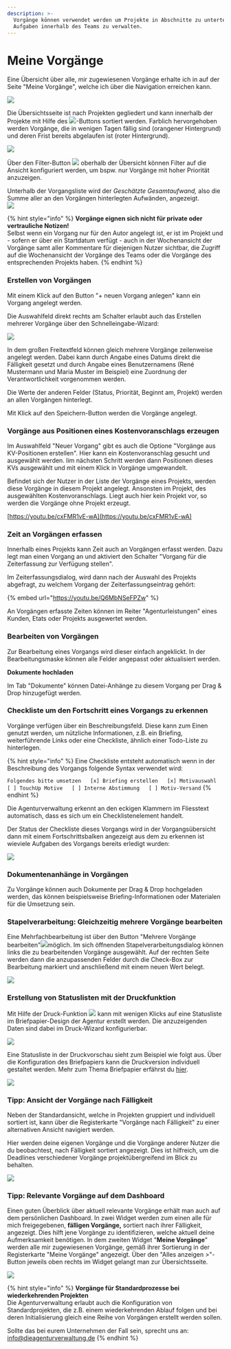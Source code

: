 ```yaml
---
description: >-
  Vorgänge können verwendet werden um Projekte in Abschnitte zu unterteilen oder
  Aufgaben innerhalb des Teams zu verwalten.
---
```


# Meine Vorgänge

Eine Übersicht über alle, mir zugewiesenen Vorgänge erhalte ich in auf der Seite "Meine Vorgänge", welche ich über die Navigation erreichen kann.

![](../.gitbook/assets/bildschirmfoto-2019-12-05-um-10.27.50.png)

Die Übersichtsseite ist nach Projekten gegliedert und kann innerhalb der Projekte mit Hilfe des ![](../.gitbook/assets/bildschirmfoto-2019-12-05-um-10.33.52.png)-Buttons sortiert werden. Farblich hervorgehoben werden Vorgänge, die in wenigen Tagen fällig sind \(orangener Hintergrund\) und deren Frist bereits abgelaufen ist \(roter Hintergrund\).

![](../.gitbook/assets/bildschirmfoto-2019-12-05-um-10.35.41.png)

Über den Filter-Button ![](../.gitbook/assets/bildschirmfoto-2019-12-05-um-10.40.07.png) oberhalb der Übersicht können Filter auf die Ansicht konfiguriert werden, um bspw. nur Vorgänge mit hoher Priorität anzuzeigen.

Unterhalb der Vorgangsliste wird der _Geschätzte Gesamtaufwand,_ also die Summe aller an den Vorgängen hinterlegten Aufwänden, angezeigt.  
![](../.gitbook/assets/bildschirmfoto-2019-12-05-um-10.33.17%20%281%29.png) 

{% hint style="info" %}
**Vorgänge eignen sich nicht für private oder vertrauliche Notizen!**  
Selbst wenn ein Vorgang nur für den Autor angelegt ist, er ist im Projekt und - sofern er über ein Startdatum verfügt - auch in der Wochenansicht der Vorgänge samt aller Kommentare für diejenigen Nutzer sichtbar, die Zugriff auf die Wochenansicht der Vorgänge des Teams oder die Vorgänge des entsprechenden Projekts haben.
{% endhint %}

### Erstellen von Vorgängen

Mit einem Klick auf den Button "+ neuen Vorgang anlegen" kann ein Vorgang angelegt werden.

Die Auswahlfeld direkt rechts am Schalter erlaubt auch das Erstellen mehrerer Vorgänge über den Schnelleingabe-Wizard:

![](../.gitbook/assets/bildschirmfoto-2019-12-05-um-10.47.14.png)

In dem großen Freitextfeld können gleich mehrere Vorgänge zeilenweise angelegt werden. Dabei kann durch Angabe eines Datums direkt die Fälligkeit gesetzt und durch Angabe eines Benutzernamens \(René Mustermann und Maria Muster im Beispiel\) eine Zuordnung der Verantwortlichkeit vorgenommen werden.

Die Werte der anderen Felder \(Status, Priorität, Beginnt am, Projekt\) werden an allen Vorgängen hinterlegt. 

Mit Klick auf den Speichern-Button werden die Vorgänge angelegt.

### 

### Vorgänge aus Positionen eines Kostenvoranschlags erzeugen

Im Auswahlfeld "Neuer Vorgang" gibt es auch die Optione "Vorgänge aus KV-Positionen erstellen". Hier kann ein Kostenvoranschlag gesucht und ausgewählt werden. Iim nächsten Schritt werden dann Positionen dieses KVs ausgewählt und mit einem Klick in Vorgänge umgewandelt. 

Befindet sich der Nutzer in der Liste der Vorgänge eines Projekts, werden diese Vorgänge in diesem Projekt angelegt. Ansonsten im Projekt, des ausgewählten Kostenvoranschlags. Liegt auch hier kein Projekt vor, so werden die Vorgänge ohne Projekt erzeugt.

[https://youtu.be/cxFMR1vE-wA](https://youtu.be/cxFMR1vE-wA)

### Zeit an Vorgängen erfassen

Innerhalb eines Projekts kann Zeit auch an Vorgängen erfasst werden. Dazu legt man einen Vorgang an und aktiviert den Schalter "Vorgang für die Zeiterfassung zur Verfügung stellen".

Im Zeiterfassungsdialog, wird dann nach der Auswahl des Projekts abgefragt, zu welchem Vorgang der Zeiterfassungseintrag gehört:

{% embed url="https://youtu.be/Q6MbNSeFPZw" %}

An Vorgängen erfasste Zeiten können im Reiter "Agenturleistungen" eines Kunden, Etats oder Projekts ausgewertet werden.

### Bearbeiten von Vorgängen

Zur Bearbeitung eines Vorgangs wird dieser einfach angeklickt. In der Bearbeitungsmaske können alle Felder angepasst oder aktualisiert werden.

**Dokumente hochladen**

Im Tab "Dokumente" können Datei-Anhänge zu diesem Vorgang per Drag & Drop hinzugefügt werden.

### Checkliste um den Fortschritt eines Vorgangs zu erkennen

Vorgänge verfügen über ein Beschreibungsfeld. Diese kann zum Einen genutzt werden, um nützliche Informationen, z.B. ein Briefing, weiterführende Links oder eine Checkliste, ähnlich einer Todo-Liste zu hinterlegen.

{% hint style="info" %}
Eine Checkliste entsteht automatisch wenn in der Beschreibung des Vorgangs folgende Syntax verwendet wird:

`Folgendes bitte umsetzen  
[x] Briefing erstellen  
[x] Motivauswahl  
[ ] TouchUp Motive  
[ ] Interne Abstimmung  
[ ] Motiv-Versand`
{% endhint %}

Die Agenturverwaltung erkennt an den eckigen Klammern im Fliesstext automatisch, dass es sich um ein Checklistenelement handelt.

Der Status der Checkliste dieses Vorgangs wird in der Vorgangsübersicht dann mit einem Fortschrittsbalken angezeigt aus dem zu erkennen ist wieviele Aufgaben des Vorgangs bereits erledigt wurden:

![](../.gitbook/assets/bildschirmfoto-2020-01-26-um-16.17.35.png)

### Dokumentenanhänge in Vorgängen

Zu Vorgänge können auch Dokumente per Drag & Drop hochgeladen werden, das können beispielsweise Briefing-Informationen oder Materialen für die Umsetzung sein.

### Stapelverarbeitung: Gleichzeitig mehrere Vorgänge bearbeiten

Eine Mehrfachbearbeitung ist über den Button "Mehrere Vorgänge bearbeiten"![](../.gitbook/assets/bildschirmfoto-2019-12-05-um-10.52.47.png)möglich. Im sich öffnenden Stapelverarbeitungsdialog können links die zu bearbeitenden Vorgänge ausgewählt. Auf der rechten Seite werden dann die anzupassenden Felder durch die Check-Box zur Bearbeitung markiert und anschließend mit einem neuen Wert belegt.

![](../.gitbook/assets/bildschirmfoto-2019-12-05-um-10.52.17.png)

### Erstellung von Statuslisten mit der Druckfunktion

Mit Hilfe der Druck-Funktion ![](../.gitbook/assets/bildschirmfoto-2019-12-05-um-10.52.58.png) kann mit wenigen Klicks auf eine Statusliste im Briefpapier-Design der Agentur erstellt werden. Die anzuzeigenden Daten sind dabei im Druck-Wizard konfigurierbar.

![](../.gitbook/assets/bildschirmfoto-2019-12-05-um-10.52.30.png)

Eine Statusliste in der Druckvorschau sieht zum Beispiel wie folgt aus. Über die Konfiguration des Briefpapiers kann die Druckversion individuell gestaltet werden. Mehr zum Thema Briefpapier erfährst du [hier](../erste-schritte-1/grundeinstellungen/briefpapier-anpassen.md).

![](../.gitbook/assets/bildschirmfoto-2019-12-05-um-11.09.58.png)

### Tipp: Ansicht der Vorgänge nach Fälligkeit

Neben der Standardansicht, welche in Projekten gruppiert und individuell sortiert ist, kann über die Registerkarte "Vorgänge nach Fälligkeit" zu einer alternativen Ansicht navigiert werden.

Hier werden deine eigenen Vorgänge und die Vorgänge anderer Nutzer die du beobachtest, nach Fälligkeit sortiert angezeigt. Dies ist hilfreich, um die Deadlines verschiedener Vorgänge projektübergreifend im Blick zu behalten.

![](../.gitbook/assets/bildschirmfoto-2019-12-05-um-11.45.21.png)

### Tipp: Relevante Vorgänge auf dem Dashboard

Einen guten Überblick über aktuell relevante Vorgänge erhält man auch auf dem persönlichen Dashboard. In zwei Widget werden zum einen alle für mich freigegebenen, **fälligen Vorgänge,** sortiert nach ihrer Fälligkeit, angezeigt. Dies hilft jene Vorgänge zu identifizieren, welche aktuell deine Aufmerksamkeit benötigen. In dem zweiten Widget "**Meine Vorgänge**" werden alle mir zugewiesenen Vorgänge, gemäß ihrer Sortierung in der Registerkarte "Meine Vorgänge" angezeigt. Über den "Alles anzeigen &gt;"-Button jeweils oben rechts im Widget gelangt man zur Übersichtsseite.

![](../.gitbook/assets/bildschirmfoto-2019-12-05-um-10.28.05.png)



{% hint style="info" %}
**Vorgänge für Standardprozesse bei wiederkehrenden Projekten**  
Die Agenturverwaltung erlaubt auch die Konfiguration von Standardprojekten, die z.B. einem wiederkehrenden Ablauf folgen und bei deren Initialisierung gleich eine Reihe von Vorgängen erstellt werden sollen. 

Sollte das bei eurem Unternehmen der Fall sein, sprecht uns an:   
info@dieagenturverwaltung.de
{% endhint %}

